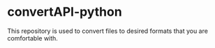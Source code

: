# convertAPI-python
This repository is used to convert files to desired formats that you are comfortable with. 
